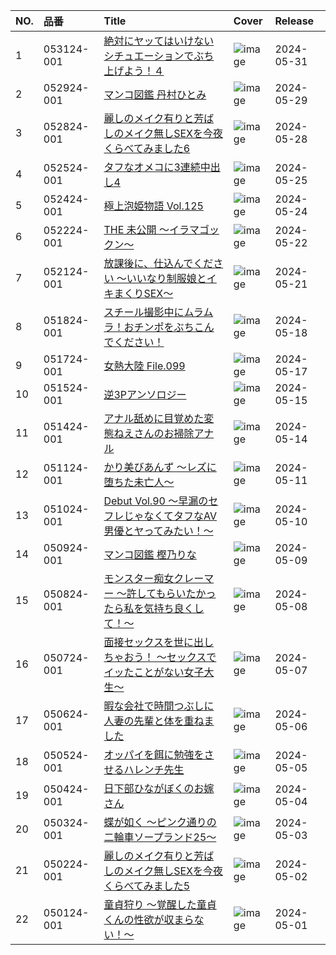 |NO.|品番|Title|Cover|Release|
|:---|:---|:---|:---|:---|
1|053124-001|[絶対にヤッてはいけないシチュエーションでぶち上げよう！４](https://www.avmoive.top/index.php/archives/34949/)|![image](https://www.caribbeancom.com/moviepages/053124-001/images/l_l.jpg)|2024-05-31
2|052924-001|[マンコ図鑑 丹村ひとみ](https://www.avmoive.top/index.php/archives/35157/)|![image](https://www.caribbeancom.com/moviepages/052924-001/images/l_l.jpg)|2024-05-29
3|052824-001|[麗しのメイク有りと芳ばしのメイク無しSEXを今夜くらべてみました6](https://www.avmoive.top/index.php/archives/34950/)|![image](https://www.caribbeancom.com/moviepages/052824-001/images/l_l.jpg)|2024-05-28
4|052524-001|[タフなオメコに3連続中出し4](https://www.avmoive.top/index.php/archives/34951/)|![image](https://www.caribbeancom.com/moviepages/052524-001/images/l_l.jpg)|2024-05-25
5|052424-001|[極上泡姫物語 Vol.125](https://www.avmoive.top/index.php/archives/34952/)|![image](https://www.caribbeancom.com/moviepages/052424-001/images/l_l.jpg)|2024-05-24
6|052224-001|[THE 未公開 ～イラマゴックン～](https://www.avmoive.top/index.php/archives/34953/)|![image](https://www.caribbeancom.com/moviepages/052224-001/images/l_l.jpg)|2024-05-22
7|052124-001|[放課後に、仕込んでください ～いいなり制服娘とイキまくりSEX～](https://www.avmoive.top/index.php/archives/34954/)|![image](https://www.caribbeancom.com/moviepages/052124-001/images/l_l.jpg)|2024-05-21
8|051824-001|[スチール撮影中にムラムラ！おチンポをぶちこんでください！](https://www.avmoive.top/index.php/archives/34955/)|![image](https://www.caribbeancom.com/moviepages/051824-001/images/l_l.jpg)|2024-05-18
9|051724-001|[女熱大陸 File.099](https://www.avmoive.top/index.php/archives/34956/)|![image](https://www.caribbeancom.com/moviepages/051724-001/images/l_l.jpg)|2024-05-17
10|051524-001|[逆3Pアンソロジー](https://www.avmoive.top/index.php/archives/34957/)|![image](https://www.caribbeancom.com/moviepages/051524-001/images/l_l.jpg)|2024-05-15
11|051424-001|[アナル舐めに目覚めた変態ねえさんのお掃除アナル](https://www.avmoive.top/index.php/archives/34958/)|![image](https://www.caribbeancom.com/moviepages/051424-001/images/l_l.jpg)|2024-05-14
12|051124-001|[かり美びあんず ～レズに堕ちた未亡人～](https://www.avmoive.top/index.php/archives/34959/)|![image](https://www.caribbeancom.com/moviepages/051124-001/images/l_l.jpg)|2024-05-11
13|051024-001|[Debut Vol.90 ～早漏のセフレじゃなくてタフなAV男優とヤってみたい！～](https://www.avmoive.top/index.php/archives/34960/)|![image](https://www.caribbeancom.com/moviepages/051024-001/images/l_l.jpg)|2024-05-10
14|050924-001|[マンコ図鑑 樫乃りな](https://www.avmoive.top/index.php/archives/35158/)|![image](https://www.caribbeancom.com/moviepages/050924-001/images/l_l.jpg)|2024-05-09
15|050824-001|[モンスター痴女クレーマー ～許してもらいたかったら私を気持ち良くして！～](https://www.avmoive.top/index.php/archives/34961/)|![image](https://www.caribbeancom.com/moviepages/050824-001/images/l_l.jpg)|2024-05-08
16|050724-001|[面接セックスを世に出しちゃおう！ ～セックスでイッたことがない女子大生～](https://www.avmoive.top/index.php/archives/34962/)|![image](https://www.caribbeancom.com/moviepages/050724-001/images/l_l.jpg)|2024-05-07
17|050624-001|[暇な会社で時間つぶしに人妻の先輩と体を重ねました](https://www.avmoive.top/index.php/archives/34963/)|![image](https://www.caribbeancom.com/moviepages/050624-001/images/l_l.jpg)|2024-05-06
18|050524-001|[オッパイを餌に勉強をさせるハレンチ先生](https://www.avmoive.top/index.php/archives/34964/)|![image](https://www.caribbeancom.com/moviepages/050524-001/images/l_l.jpg)|2024-05-05
19|050424-001|[日下部ひながぼくのお嫁さん](https://www.avmoive.top/index.php/archives/34965/)|![image](https://www.caribbeancom.com/moviepages/050424-001/images/l_l.jpg)|2024-05-04
20|050324-001|[蝶が如く ～ピンク通りの二輪車ソープランド25～](https://www.avmoive.top/index.php/archives/34966/)|![image](https://www.caribbeancom.com/moviepages/050324-001/images/l_l.jpg)|2024-05-03
21|050224-001|[麗しのメイク有りと芳ばしのメイク無しSEXを今夜くらべてみました5](https://www.avmoive.top/index.php/archives/34967/)|![image](https://www.caribbeancom.com/moviepages/050224-001/images/l_l.jpg)|2024-05-02
22|050124-001|[童貞狩り ～覚醒した童貞くんの性欲が収まらない！～](https://www.avmoive.top/index.php/archives/34968/)|![image](https://www.caribbeancom.com/moviepages/050124-001/images/l_l.jpg)|2024-05-01